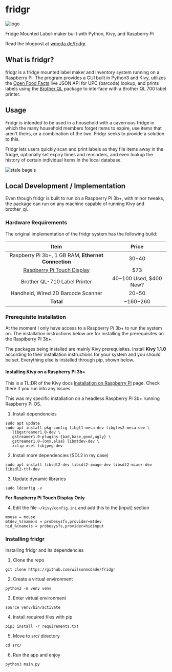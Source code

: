 # fridgr

![logo](https://user-images.githubusercontent.com/7411267/113955382-99e49280-97e9-11eb-87ff-f9ac326ab251.png)

Fridge Mounted Label-maker built with Python, Kivy, and Raspberry Pi

Read the blogpost at [wmcda.de/fridgr](https://www.wmcda.de/projects/fridgr)

## What is fridgr?

fridgr is a fridge mounted label maker and inventory system running on a Raspberry Pi. The program provides a GUI built in Python3 and Kivy, utilizes the [Open Food Facts](https://world.openfoodfacts.org/) live JSON API for UPC (barcode) lookup, and prints labels using the [Brother QL](https://github.com/pklaus/brother_ql) package to interface with a Brother QL 700 label printer.

## Usage

Fridgr is intended to be used in a household with a cavernous fridge in which the many household members forget items to expire, use items that aren't theirs, or a combination of the two. Fridgr seeks to provide a solution to this.  

Fridgr lets users quickly scan and print labels as they file items away in the fridge, optionally set expiry times and reminders, and even lookup the history of certain individual items in the local database.   

![stale bagels](https://user-images.githubusercontent.com/7411267/113955232-52f69d00-97e9-11eb-934e-c6929d11ee0c.png)

## Local Development / Implementation

Even though fridgr is built to run on a Raspberry Pi 3b+, with minor tweaks, the package can run on any machine capable of running Kivy and brother\_ql.

### Hardware Requirements

The original implementation of the fridgr system has the following build:

Item|Price
:---:|:---:
Raspberry Pi 3b+, 1 GB RAM, **Ethernet Connection**|$30-$40
[Raspberry Pi Touch Display](https://www.cytron.io/p-raspberry-pi-7-inch-touch-screen-display)|$73
Brother QL-710 Label Printer|$40-$100 Used, $400 New?
Handheld, Wired 2D Barcode Scanner|$20-$50
**Total**|~$160-$260

### Prerequisite Installation

At the moment I only have access to a Raspberry Pi 3b+ to run the system on. The installation instructions below are for installing the prerequisites on the Raspiberry Pi 3b+.

The packages being installed are mainly Kivy prerequisites. Install **Kivy 1.1.0** according to their installation instructions for your system and you should be set. Everything else is installed through pip, shown below.

#### Installing Kivy on a Raspberry Pi 3b+

This is a TL;DR of the Kivy docs [Installation on Raspberry Pi](https://kivy.org/doc/stable/installation/installation-rpi.html) page. Check there if you run into any issues.

This was my specific installation on a headless Raspberry Pi 3b+ running Raspberry Pi OS.

1.  Install dependencies
```
sudo apt update
sudo apt install pkg-config libgl1-mesa-dev libgles2-mesa-dev \
   libgstreamer1.0-dev \
   gstreamer1.0-plugins-{bad,base,good,ugly} \
   gstreamer1.0-{omx,alsa} libmtdev-dev \
   xclip xsel libjpeg-dev
```
2. Install more dependencies (SDL2 in my case)
```
sudo apt install libsdl2-dev libsdl2-image-dev libsdl2-mixer-dev libsdl2-ttf-dev
```
3. Update dynamic libraries
```
sudo ldconfig -v
```

**For Raspberry Pi Touch Display Only** 

4. Edit the file `~/kivy/config.ini` and add this to the [input] section 
```
mouse = mouse
mtdev_%(name)s = probesysfs,provider=mtdev
hid_%(name)s = probesysfs,provider=hidinput
```

### Installing fridgr 

Installing fridgr and its dependencies

1. Clone the repo
```
git clone https://github.com/wilsonmcdade/fridgr
```
2. Create a virtual environment
```
python3 -m venv venv
```
3. Enter virtual environment
```
source venv/bin/activate
```
4. Install required files with pip
```
pip3 install -r requirements.txt
```
5. Move to src/ directory
```
cd src/
```
6. Run the app and enjoy 
```
python3 main.py
```
